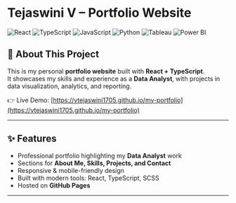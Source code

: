 # Tejaswini V – Portfolio Website

![React](https://img.shields.io/badge/React-20232A?style=for-the-badge&logo=react&logoColor=61DAFB) 
![TypeScript](https://img.shields.io/badge/typescript-%23007ACC.svg?style=for-the-badge&logo=typescript&logoColor=white) 
![JavaScript](https://img.shields.io/badge/JavaScript-323330?style=for-the-badge&logo=javascript&logoColor=F7DF1E) 
![Python](https://img.shields.io/badge/Python-3776AB?style=for-the-badge&logo=python&logoColor=white) 
![Tableau](https://img.shields.io/badge/Tableau-E97627?style=for-the-badge&logo=tableau&logoColor=white) 
![Power BI](https://img.shields.io/badge/PowerBI-F2C811?style=for-the-badge&logo=powerbi&logoColor=black) 

## 🌟 About This Project

This is my personal **portfolio website** built with **React + TypeScript**.  
It showcases my skills and experience as a **Data Analyst**, with projects in data visualization, analytics, and reporting.

👉 Live Demo: [https://vtejaswini1705.github.io/my-portfolio](https://vtejaswini1705.github.io/my-portfolio)

---

## ✨ Features

- Professional portfolio highlighting my **Data Analyst** work  
- Sections for **About Me, Skills, Projects, and Contact**  
- Responsive & mobile-friendly design  
- Built with modern tools: React, TypeScript, SCSS  
- Hosted on **GitHub Pages**

---
